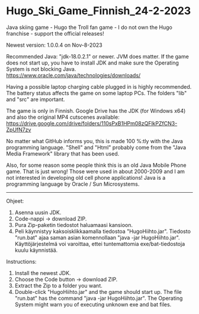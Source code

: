 # Hugo_Ski_Game_Finnish_24-2-2023
Java skiing game - Hugo the Troll fan game - I do not own the Hugo franchise - support the official releases! 

Newest version: 1.0.0.4 on Nov-8-2023 

Recommended Java: "jdk-18.0.2.1" or newer. JVM does matter. If the game does not start up, you have to install JDK and make sure the Operating System is not blocking Java.
https://www.oracle.com/java/technologies/downloads/ 

Having a possible laptop charging cable plugged in is highly recommended. The battery status affects the game on some laptop PCs. The folders "lib" and "src" are important.

The game is only in Finnish. Google Drive has the JDK (for Windows x64) and also the original MP4 cutscenes available: 
https://drive.google.com/drive/folders/110sPxB1HPm08zQFlkPZfCN3-ZpUfN7zv 

No matter what GitHub informs you, this is made 100 %:tly with the Java programming language. "Shell" and "Html" probably come from the "Java Media Framework" library that has been used.

Also, for some reason some people think this is an old Java Mobile Phone game. That is just wrong! Those were used in about 2000-2009 and I am not interested in developing old cell phone applications! Java is a programming language by Oracle / Sun Microsystems.

---

Ohjeet: 
1. Asenna uusin JDK.
2. Code-nappi -> download ZIP. 
3. Pura Zip-paketin tiedostot haluamaasi kansioon. 
4. Peli käynnistyy kaksoisklikkaamalla tiedostoa "HugoHiihto.jar". Tiedosto "run.bat" ajaa saman asian komennollaan "java -jar HugoHiihto.jar". Käyttöjärjestelmä voi varoittaa, ettei tuntemattomia exe/bat-tiedostoja kuulu käynnistää. 

Instructions: 
1. Install the newest JDK.
2. Choose the Code button -> download ZIP. 
3. Extract the Zip to a folder you want. 
4. Double-click "HugoHiihto.jar" and the game should start up. The file "run.bat" has the command "java -jar HugoHiihto.jar". The Operating System might warn you of executing unknown exe and bat files. 
